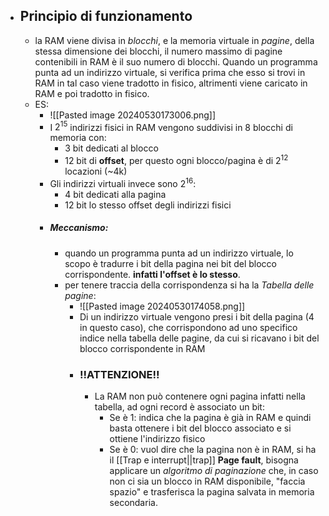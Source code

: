 - ## Principio di funzionamento
	- la RAM viene divisa in _blocchi_, e la memoria virtuale in _pagine_, della stessa dimensione dei blocchi, il numero massimo di pagine contenibili in RAM è il suo numero di blocchi. Quando un programma punta ad un indirizzo virtuale, si verifica prima che esso si trovi in RAM in tal caso viene tradotto in fisico, altrimenti viene caricato in RAM e poi tradotto in fisico.
	- ES:
		- ![[Pasted image 20240530173006.png]]
		- I $2^{15}$ indirizzi fisici in RAM vengono suddivisi in 8 blocchi di memoria con:
			- 3 bit dedicati al blocco 
			- 12 bit di __offset__, per questo ogni blocco/pagina è di $2^{12}$ locazioni (~4k)   
		- Gli indirizzi virtuali invece sono $2^{16}$:
			- 4 bit dedicati alla pagina 
			- 12 bit lo stesso offset degli indirizzi fisici
		- ##### Meccanismo:
			- quando un programma punta ad un indirizzo virtuale, lo scopo è tradurre i bit della pagina nei bit del blocco corrispondente. __infatti l'offset è lo stesso__. 
			- per tenere traccia della corrispondenza si ha la _Tabella delle pagine_:
				-  ![[Pasted image 20240530174058.png]]
				- Di un indirizzo virtuale vengono presi i bit della pagina (4 in questo caso), che corrispondono ad uno specifico indice nella tabella delle pagine, da cui si ricavano i bit del blocco corrispondente in RAM 
				- ### !!ATTENZIONE!!
					- La RAM non può contenere ogni pagina infatti nella tabella, ad ogni record è associato un bit:
						- Se è 1: indica che la pagina è già in RAM e quindi basta ottenere i bit del blocco associato e si ottiene l'indirizzo fisico
						- Se è 0: vuol dire che la pagina non è in RAM, si ha il [[Trap e interrupt||trap]] __Page fault__, bisogna applicare un _algoritmo di paginazione_ che, in caso non ci sia un blocco in RAM disponibile, "faccia spazio" e trasferisca la pagina salvata in memoria secondaria.